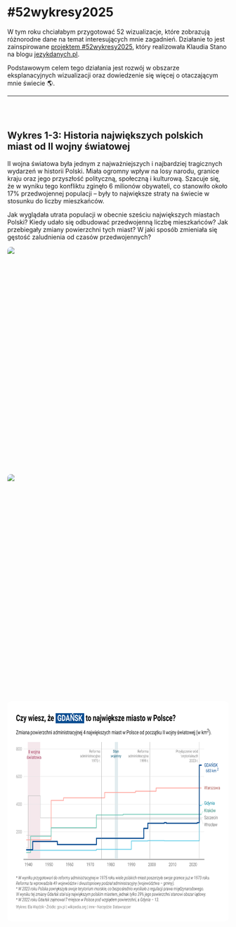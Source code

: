 # #52wykresy2025

W tym roku chciałabym przygotować 52 wizualizacje, które zobrazują różnorodne dane na temat interesujących mnie zagadnień. Działanie to jest zainspirowane [projektem #52wykresy2025](https://jezykdanych.pl/52wykresy2022/), który realizowała Klaudia Stano na blogu [jezykdanych.pl](https://jezykdanych.pl/).

Podstawowym celem tego działania jest rozwój w obszarze eksplanacyjnych wizualizacji oraz dowiedzenie się więcej o otaczającym mnie świecie 🌎.

***
<br>
<br>

## Wykres 1-3: Historia największych polskich miast od II wojny światowej

II wojna światowa była jednym z najważniejszych i najbardziej tragicznych wydarzeń w historii Polski. Miała ogromny wpływ na losy narodu, granice kraju oraz jego przyszłość polityczną, społeczną i kulturową. Szacuje się, że w wyniku tego konfliktu zginęło 6 milionów obywateli, co stanowiło około 17% przedwojennej populacji – były to największe straty na świecie w stosunku do liczby mieszkańców.

Jak wyglądała utrata populacji w obecnie sześciu największych miastach Polski? Kiedy udało się odbudować przedwojenną liczbę mieszkańców? Jak przebiegały zmiany powierzchni tych miast? W jaki sposób zmieniała się gęstość zaludnienia od czasów przedwojennych?

<img src="assets/03 - Miasta - zmiana liczby ludności.png" height="500" style="display: block; margin: 0 auto; border-radius: 8px;">

<br> 

<img src="assets/02 - Miasta - indeks zmiany liczby ludności.png" height="500" style="display: block; margin: 0 auto; border-radius: 8px;">

<br>

<img src="assets/01 - Miasta - powierzchnia top 6 miast.png" height="500" style="display: block; margin: 0 auto; border-radius: 8px;">